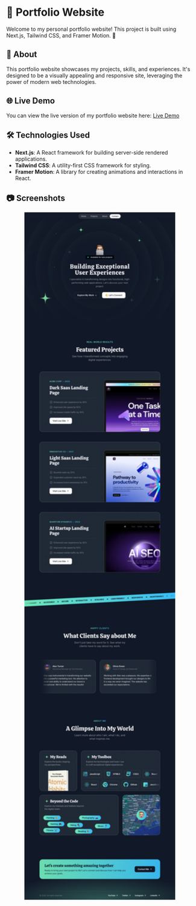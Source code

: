 # 👋 Portfolio Website

Welcome to my personal portfolio website! This project is built using Next.js, Tailwind CSS, and Framer Motion. 🚀

## 📖 About

This portfolio website showcases my projects, skills, and experiences. It's designed to be a visually appealing and responsive site, leveraging the power of modern web technologies.

## 🌐 Live Demo

You can view the live version of my portfolio website here: [Live Demo](https://kan15hka-portfolio.netlify.app/)

## 🛠️ Technologies Used

- **Next.js**: A React framework for building server-side rendered applications.
- **Tailwind CSS**: A utility-first CSS framework for styling.
- **Framer Motion**: A library for creating animations and interactions in React.

## 📷 Screenshots
<div align="center"> 

  <img src="https://github.com/kan15hka/PortfolioNext/blob/main/designs/Desktop%20(1200px).png" width="400px" />
  <img src="" width="300px" />
  <img src="" width="200px" />
  
</div>
